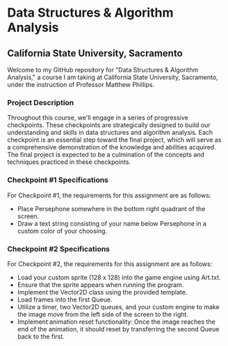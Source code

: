 # Data Structures & Algorithm Analysis
## California State University, Sacramento

Welcome to my GitHub repository for "Data Structures & Algorithm Analysis," a course I am taking at California State University, Sacramento, under the instruction of Professor Matthew Phillips.

### Project Description
Throughout this course, we'll engage in a series of progressive checkpoints. These checkpoints are strategically designed to build our understanding and skills in data structures and algorithm analysis. Each checkpoint is an essential step toward the final project, which will serve as a comprehensive demonstration of the knowledge and abilities acquired. The final project is expected to be a culmination of the concepts and techniques practiced in these checkpoints.

### Checkpoint #1 Specifications
For Checkpoint #1, the requirements for this assignment are as follows:

- Place Persephone somewhere in the bottom right quadrant of the screen.
- Draw a text string consisting of your name below Persephone in a custom color of your choosing.

### Checkpoint #2 Specifications
For Checkpoint #2, the requirements for this assignment are as follows:

- Load your custom sprite (128 x 128) into the game engine using Art.txt.
- Ensure that the sprite appears when running the program.
- Implement the Vector2D class using the provided template.
- Load frames into the first Queue.
- Utilize a timer, two Vector2D queues, and your custom engine to make the image move from the left side of the screen to the right.
- Implement animation reset functionality: Once the image reaches the end of the animation, it should reset by transferring the second Queue back to the first.